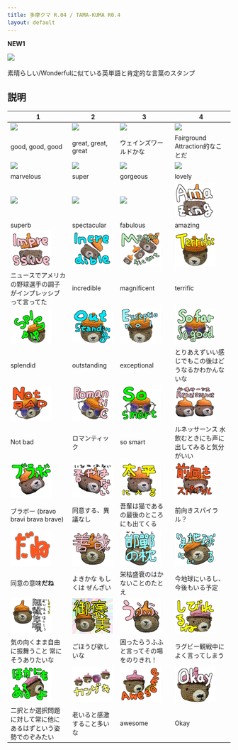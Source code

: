 ```yaml
---
title: 多摩クマ R.04 / TAMA-KUMA R0.4
layout: default
---
```


**NEW1**

![](images\00_IMG_4336丸_main.png)

素晴らしい/Wonderfulに似ている英単語と肯定的な言葉のスタンプ

## 説明

| 1 | 2 | 3 | 4 |
|-----------------|-----------------|-----------------|-----------------|
| ![](images\01_IMG_4336丸_good.png) | ![](images\02_IMG_4336丸_greate.png) | ![](images\03_IMG_4336丸_excellent.png) | ![](images\04_IMG_4336丸_perfect.png) |
| good, good, good | great, great, great | ウェインズワールドかな | Fairground Attraction的なことだ |
| ![](images\05_PXL_20240628_100118865_pink丸_marvelous.png) | ![](images\06_PXL_20240628_100118865_pink丸_super.png) | ![](images\07_PXL_20240628_100118865_pink丸_gorgeous.png) | ![](images\08_PXL_20240628_100118865_pink丸_lovely.png) |
| marvelous | super | gorgeous | lovely |
| ![](images\09_PXL_20240628_100118865_pink丸_superb.png) | ![](images\10_PXL_20240628_100118865_pink丸_spectacular.png) | ![](images\11_PXL_20240628_100118865_pink丸_fabulous.png) | ![](images\12_IMG_4348_amazing.png) |
| superb | spectacular | fabulous | amazing |
| ![](images\13_IMG_4348_impressive.png) | ![](images\14_IMG_4348_incredible.png) | ![](images\15_IMG_4348_magnificent.png) | ![](images\16_IMG_4344_楽し_terrific.png) |
| ニュースでアメリカの野球選手の調子がインプレッシブって言ってた | incredible | magnificent | terrific |
| ![](images\17_IMG_4344_楽し_splendid.png) | ![](images\18_IMG_4344_楽し_outstanding.png) | ![](images\19_IMG_4344_楽し_exceptional.png) | ![](images\20_IMG_4345_so_far_so_good.png) |
| splendid | outstanding | exceptional | とりあえずいい感じでもこの後はどうなるかわかんないな |
| ![](images\21_IMG_4345_Not_bad.png) | ![](images\22_IMG_4345_Romantic.png) | ![](images\23_IMG_4345_so_smart.png) | ![](images\24_IMG_4337_Renaissance.png) |
| Not bad | ロマンティック | so smart | ルネッサーンス 水飲むときにも声に出してみると気分がいい |
| ![](images\25_IMG_4337_ブラボー.png) | ![](images\26_IMG_4337_否やはない.png) | ![](images\27_IMG_4337_太平に入る.png) | ![](images\28_IMG_4337_前向きスパイラル.png) |
| ブラボー (bravo bravi brava brave) | 同意する、異議なし | 吾輩は猫である の最後のところにも出てくる | 前向きスパイラル？ |
| ![](images\29_MESSAGE_だね.png) | ![](images\30_IMG_4340_善哉.png) | ![](images\31_IMG_4340_邯鄲の枕.png) | ![](images\32_IMG_4340_今地球にいる.png) |
| 同意の意味**だね** | よきかな もしくは ぜんざい | 栄枯盛衰のはかないことのたとえ | 今地球にいるし、今後もいる予定 |
| ![](images\33_IMG_4340_随縁放曠.png) | ![](images\34_IMG_4340_御褒美.png) | ![](images\35_IMG_4340_うふふ.png) | ![](images\36_PXL_20240628_100008457_しびれるね.png) |
| 気の向くまま自由に振舞うこと 常にそうありたいな | ごほうび欲しいな | 困ったらうふふと言ってその場をのりきれ！ | ラグビー観戦中によく言ってしまう |
| ![](images\37_PXL_20240628_100008457_他にもあるよ.png) | ![](images\38_PXL_20240628_100008457_カンゲキ.png) | ![](images\39_PXL_20240628_100008457_awesome.png) | ![](images\40_PXL_20240628_100008457_okay.png) |
| 二択とか選択問題に対して常に他にあるはずという姿勢でのぞみたい | 老いると感激すること多いな | awesome | Okay |
